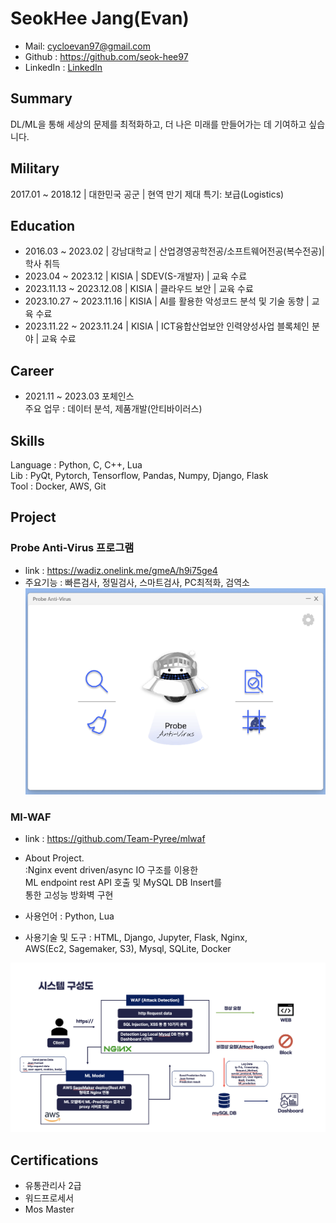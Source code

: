 # SeokHee Jang(Evan)

- Mail: <cycloevan97@gmail.com>
- Github : <https://github.com/seok-hee97>
- LinkedIn : [LinkedIn](https://www.linkedin.com/in/seokhee-jang-73142426a/)


## Summary
DL/ML을 통해 세상의 문제를 최적화하고, 더 나은 미래를 만들어가는 데 기여하고 싶습니다.


## Military
2017.01 ~ 2018.12 | 대한민국 공군 | 현역 만기 제대
특기: 보급(Logistics)


## Education

- 2016.03 ~ 2023.02 | 강남대학교 | 산업경영공학전공/소프트웨어전공(복수전공)| 학사 취득   
- 2023.04 ~ 2023.12 | KISIA | SDEV(S-개발자) | 교육 수료 
- 2023.11.13 ~ 2023.12.08 | KISIA | 클라우드 보안 | 교육 수료  
- 2023.10.27 ~ 2023.11.16 | KISIA | AI를 활용한 악성코드 분석 및 기술 동향 | 교육 수료   
- 2023.11.22 ~ 2023.11.24 | KISIA | ICT융합산업보안 인력양성사업 블록체인 분야 | 교육 수료   

## Career

- 2021.11 ~ 2023.03 포체인스     
  주요 업무 : 데이터 분석, 제품개발(안티바이러스)             


## Skills
Language : Python, C, C++, Lua     
Lib : PyQt, Pytorch, Tensorflow, Pandas, Numpy, Django, Flask     
Tool : Docker, AWS, Git         

## Project 


### Probe Anti-Virus 프로그램

- link : https://wadiz.onelink.me/gmeA/h9i75ge4
- 주요기능 : 빠른검사, 정밀검사, 스마트검사, PC최적화, 검역소  
![main](img/probe/probe_main.png)


###  Ml-WAF   
- link : https://github.com/Team-Pyree/mlwaf    
- About Project.   
  :Nginx event driven/async IO 구조를 이용한    
  ML endpoint rest API 호출 및 MySQL DB Insert를  
  통한 고성능 방화벽 구현

- 사용언어 : Python, Lua
- 사용기술 및 도구 : HTML, Django, Jupyter, Flask, Nginx,   
  AWS(Ec2, Sagemaker, S3), Mysql, SQLite, Docker     

![system-config](img/mlwaf/system-config.png)


## Certifications
 - 유통관리사 2급
 - 워드프로세서
 - Mos Master